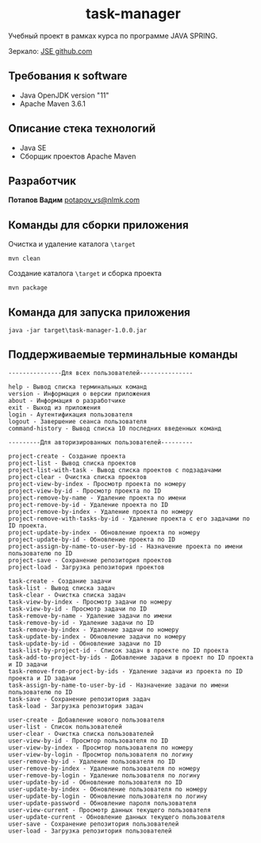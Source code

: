 <h1 align="center">task-manager</h1>

Учебный проект в рамках курса по программе JAVA SPRING.

Зеркало: [JSE github.com](https://github.com/KOPTEC-PRGM/jse)

## Требования к software

* Java OpenJDK version "11"
* Apache Maven 3.6.1

## Описание стека технологий

* Java SE 
* Сборщик проектов Apache Maven

## Разработчик

**Потапов Вадим** potapov_vs@nlmk.com

## Команды для сборки приложения

Очистка и удаление каталога `\target`
```
mvn clean
```
Создание каталога `\target` и сборка проекта
```
mvn package
```
## Команда для запуска приложения

```
java -jar target\task-manager-1.0.0.jar
```

## Поддерживаемые терминальные команды

```
---------------Для всех пользователей---------------

help - Вывод списка терминальных команд
version - Информация о версии приложения
about - Информация о разработчике
exit - Выход из приложения
login - Аутентификация пользователя
logout - Завершение сеанса пользователя
command-history - Вывод списка 10 последних введенных команд

---------Для авторизированных пользователей---------

project-create - Создание проекта
project-list - Вывод списка проектов
project-list-with-task - Вывод списка проектов с подзадачами
project-clear - Очистка списка проектов
project-view-by-index - Просмотр проекта по номеру
project-view-by-id - Просмотр проекта по ID
project-remove-by-name - Удаление проекта по имени
project-remove-by-id - Удаление проекта по ID
project-remove-by-index - Удаление проекта по номеру
project-remove-with-tasks-by-id - Удаление проекта с его задачами по ID проекта.
project-update-by-index - Обновление проекта по номеру
project-update-by-id - Обновление проекта по ID
project-assign-by-name-to-user-by-id - Назначение проекта по имени пользователю по ID
project-save - Сохранение репозитория проектов
project-load - Загрузка репозитория проектов

task-create - Создание задачи
task-list - Вывод списка задач
task-clear - Очистка списка задач
task-view-by-index - Просмотр задачи по номеру
task-view-by-id - Просмотр задачи по ID
task-remove-by-name - Удаление задачи по имени
task-remove-by-id - Удаление задачи по ID
task-remove-by-index - Удаление задачи по номеру
task-update-by-index - Обновление задачи по номеру
task-update-by-id - Обновление задачи по ID
task-list-by-project-id - Список задач в проекте по ID проекта
task-add-to-project-by-ids - Добавление задачи в проект по ID проекта и ID задачи
task-remove-from-project-by-ids - Удаление задачи из проекта по ID проекта и ID задачи
task-assign-by-name-to-user-by-id - Назначение задачи по имени пользователю по ID
task-save - Сохранение репозитория задач
task-load - Загрузка репозитория задач

user-create - Добавление нового пользователя
user-list - Список пользователей
user-clear - Очистка списка пользователей
user-view-by-id - Просмтор пользователя по ID
user-view-by-index - Просмтор пользователя по номеру
user-view-by-login - Просмтор пользователя по логину
user-remove-by-id - Удаление пользователя по ID
user-remove-by-index - Удаление пользователя по номеру
user-remove-by-login - Удаление пользователя по логину
user-update-by-id - Обновление пользователя по ID
user-update-by-index - Обновление пользователя по номеру
user-update-by-login - Обновление пользователя по логину
user-update-password - Обновление пароля пользователя
user-view-current - Просмотр данных текущего пользователя
user-update-current - Обновление данных текущего пользователя
user-save - Сохранение репозитория пользователей
user-load - Загрузка репозитория пользователей
```
